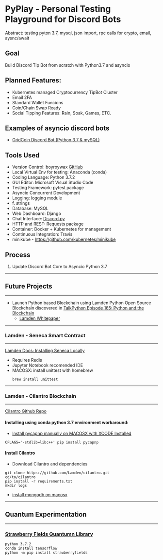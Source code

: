 # PyPlay - Personal Testing Playground for Discord Bots
Abstract: testing pyton 3.7, mysql, json import, rpc calls for crypto, email, aysnc/await

## Goal
Build Discord Tip Bot from scratch with Python3.7 and asyncio

## Planned Features:
- Kubernetes managed Cryptocurrency TipBot Cluster
- Email 2FA
- Standard Wallet Funcions
- Coin/Chain Swap Ready
- Social Tipping Features: Rain, Soak, Games, ETC.

## Examples of asyncio discord bots
- [GridCoin Discord Bot (Python 3.7 & mySQL)](https://gitlab.com/delta1512/grc-wallet-bot)

## Tools Used
- Version Control: boyroywax [GitHub](https://github.com/boyroywax/pyplay)
- Local Virtual Env for testing: Anaconda (conda)
- Coding Language: Python 3.7.2
- GUI Editor: Microsoft Visual Studio Code
- Testing Framework: pytest package
- Asyncio Concurrent Development
- Logging: logging module
- f. strings
- Database: MySQL
- Web Dashboard: Django
- Chat Interface: [Discord.py](https://discordpy.readthedocs.io/en/latest/migrating.html)
- HTTP and REST: Requests package
- Container: Docker + Kubernetes for management
- Continuous Integration: Travis
- minikube - https://github.com/kubernetes/minikube

## Process
1. Update Discord Bot Core to Asyncio Python 3.7



***
## Future Projects
***
- Launch Python based Blockchain using Lamden Python Open Source Blockchain discovered in [TalkPython Episode 165: Python and the Blockchain](https://talkpython.fm/episodes/show/165/python-and-the-blockchain)
  - [Lamden Whitepaper](https://blog.lamden.io/a-complete-overview-of-the-lamden-suite-2eb43c730b40)

***
### Lamden - Seneca Smart Contract
***
[Lamden Docs: Installing Seneca Locally](https://docs.lamden.io/seneca/getting-started/installing-locally)
- Requires Redis
- Jupyter Notebook recomended IDE
- MACOSX: install unittest with homebrew
  ```
  brew install unittest
  ```
  

***
### Lamden - Cilantro Blockchain
***
[Cilantro Github Repo](https://github.com/Lamden/cilantro)

#### Installing using conda python 3.7 environment workaround:

- [Install pycapnp manually on MACOSX with XCODE Installed](https://github.com/capnproto/pycapnp)
```
CFLAGS='-stdlib=libc++' pip install pycapnp
```
#### Install Cilantro
- Download Cilantro and dependencies
```
git clone https://github.com/Lamden/cilantro.git
cd/to/cilantro
pip install -r requirements.txt
mkdir logs
```
- [install mongodb on macosx](https://docs.mongodb.com/manual/tutorial/install-mongodb-on-os-x/#install-mongodb-community-edition)

***
## Quantum Experimentation
***
### [Strawberry Fields Quantumn Library](https://strawberryfields.readthedocs.io/en/latest/introduction.html#introduction)
```
python 3.7.2
conda install tensorflow
python -m pip install strawberryfields
```
  



